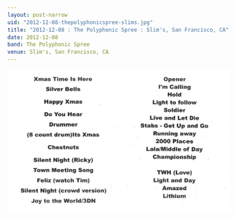 ```yaml
---
layout: post-narrow
uid: "2012-12-08-thepolyphonicspree-slims.jpg"
title: "2012-12-08 : The Polyphonic Spree : Slim's, San Francisco, CA"
date: 2012-12-08
band: The Polyphonic Spree
venue: Slim's, San Francisco, CA
---
```


<div class="showcase">
  <img src="/img/2012/12/20121208-ThePolyphonicSpree-Slims.jpg" alt="2012-12-08-thepolyphonicspree-slims.jpg">
</div>
